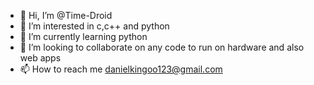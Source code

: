 - 👋 Hi, I’m @Time-Droid
- 👀 I’m interested in c,c++ and python
- 🌱 I’m currently learning python
- 💞️ I’m looking to collaborate on any code to run on hardware and also web apps
- 📫 How to reach me danielkingoo123@gmail.com

<!---
Time-Droid/Time-Droid is a ✨ special ✨ repository because its `README.md` (this file) appears on your GitHub profile.
You can click the Preview link to take a look at your changes.
--->
